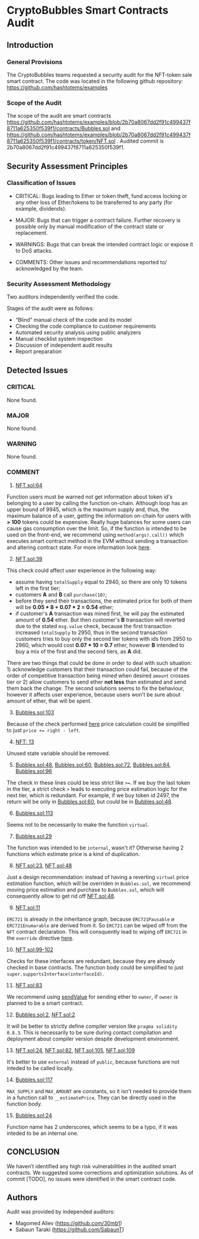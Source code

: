 # CryptoBubbles Smart Contracts Audit
## Introduction
### General Provisions
The CryptoBubbles teams requested a security audit for the NFT-token sale smart contract. The code was located in the following github repository: https://github.com/hashtotems/examples
### Scope of the Audit
The scope of the audit are smart contracts https://github.com/hashtotems/examples/blob/2b70a8067dd2f91c499437f8711a625350f539f1/contracts/Bubbles.sol and https://github.com/hashtotems/examples/blob/2b70a8067dd2f91c499437f8711a625350f539f1/contracts/token/NFT.sol .
Audited commit is 2b70a8067dd2f91c499437f8711a625350f539f1.
## Security Assessment Principles
### Classification of Issues
* CRITICAL: Bugs leading to Ether or token theft, fund access locking or any other loss of Ether/tokens to be transferred to any party (for example, dividends). 

* MAJOR: Bugs that can trigger a contract failure. Further recovery is possible only by manual modification of the contract state or replacement. 

* WARNINGS: Bugs that can break the intended contract logic or expose it to DoS attacks. 

* COMMENTS: Other issues and recommendations reported to/ acknowledged by the team.

### Security Assessment Methodology
Two auditors independently verified the code.

Stages of the audit were as follows:
* “Blind” manual check of the code and its model 
* Checking the code compliance to customer requirements 
* Automated security analysis using public analyzers
* Manual checklist system inspection
* Discussion of independent audit results
* Report preparation

## Detected Issues
### CRITICAL
None found.
### MAJOR
None found.
### WARNING
None found.
### COMMENT
1. [NFT.sol:64](https://github.com/hashtotems/examples/blob/2b70a8067dd2f91c499437f8711a625350f539f1/contracts/token/NFT.sol#L64)

Function users must be warned not get information about token id's belonging to a user by calling the function on-chain. Although loop has an upper bound of 9945, which is the maximum supply and, thus, the maximum balance of a user, getting the information on-chain for users with **> 100** tokens could be expensive. Really huge balances for some users can cause gas consumption over the limit. So, if the function is intended to be used on the front-end, we recommend using `method(args).call()` which executes smart contract method in the EVM without sending a transaction and altering contract state. For more information look [here](https://web3js.readthedocs.io/en/v1.2.11/web3-eth-contract.html#contract-call).

2. [NFT.sol:39](https://github.com/hashtotems/examples/blob/2b70a8067dd2f91c499437f8711a625350f539f1/contracts/token/NFT.sol#L39)

This check could affect user experience in the following way:
- assume having `totalSupply` equal to 2940, so there are only 10 tokens left in the first tier;
- customers **A** and **B** call `purchase(10)`;
- before they send their transactions, the estimated price for both of them will be  **0.05 * 8 + 0.07 * 2 = 0.54** ether; 
- if customer's **A** transaction was mined first, he will pay the estimated amount of **0.54** ether. But then customer's **B** transaction will reverted due to the stated `msg.value` check, because the first transaction increased `totalSupply` to 2950, thus in the second transaction customers tries to buy only the second tier tokens with ids from 2950 to 2960, which would cost **0.07 * 10 = 0.7** ether, however **B** intended to buy a mix of the first and the second tiers, as **A** did.

There are two things that could be done in order to deal with such situation: 1) acknowledge customers that their transaction could fail, because of the order of competitive transaction being mined when desired `amount` crosses tier or 2) allow customers to send ether **not less** than estimated and send them back the change. The second solutions seems to fix the behaviour, however it affects user experience, because users won't be sure about amount of ether, that will be spent.

3. [Bubbles.sol:103](https://github.com/hashtotems/examples/blob/2b70a8067dd2f91c499437f8711a625350f539f1/contracts/Bubbles.sol#L103)

Because of the check performed [here](https://github.com/hashtotems/examples/blob/2b70a8067dd2f91c499437f8711a625350f539f1/contracts/Bubbles.sol#L31) price calculation could be simplified to just `price += right - left`.

4. [NFT: 13](https://github.com/hashtotems/examples/blob/2b70a8067dd2f91c499437f8711a625350f539f1/contracts/token/NFT.sol#L13)

Unused state variable should be removed.

5. [Bubbles.sol:48](https://github.com/hashtotems/examples/blob/2b70a8067dd2f91c499437f8711a625350f539f1/contracts/Bubbles.sol#L48),
[Bubbles.sol:60](https://github.com/hashtotems/examples/blob/2b70a8067dd2f91c499437f8711a625350f539f1/contracts/Bubbles.sol#L60),
[Bubbles.sol:72](https://github.com/hashtotems/examples/blob/2b70a8067dd2f91c499437f8711a625350f539f1/contracts/Bubbles.sol#L72),
[Bubbles.sol:84](https://github.com/hashtotems/examples/blob/2b70a8067dd2f91c499437f8711a625350f539f1/contracts/Bubbles.sol#L84),
[Bubbles.sol:96](https://github.com/hashtotems/examples/blob/2b70a8067dd2f91c499437f8711a625350f539f1/contracts/Bubbles.sol#L96)

The check in these lines could be less strict like `>=`. If we buy the last token in the tier, a strict check `>` leads to executing price estimation logic for the next tier, which is redundant. For example, if we buy token id 2497, the return will be only in [Bubbles.sol:60](https://github.com/hashtotems/examples/blob/2b70a8067dd2f91c499437f8711a625350f539f1/contracts/Bubbles.sol#L60), but could be in [Bubbles.sol:48](https://github.com/hashtotems/examples/blob/2b70a8067dd2f91c499437f8711a625350f539f1/contracts/Bubbles.sol#L48).

6. [Bubbles.sol:113](https://github.com/hashtotems/examples/blob/2b70a8067dd2f91c499437f8711a625350f539f1/contracts/Bubbles.sol#L113)

Seems not to be necessarily to make the function `virtual`.

7. [Bubbles.sol:29](https://github.com/hashtotems/examples/blob/2b70a8067dd2f91c499437f8711a625350f539f1/contracts/Bubbles.sol#L29)

The function was intended to be `internal`, wasn't it? Otherwise having 2 functions which estimate price is a kind of duplication.

8. [NFT.sol:23](https://github.com/hashtotems/examples/blob/2b70a8067dd2f91c499437f8711a625350f539f1/contracts/token/NFT.sol#L23),
[NFT.sol:48](https://github.com/hashtotems/examples/blob/2b70a8067dd2f91c499437f8711a625350f539f1/contracts/token/NFT.sol#L48)

Just a design recommendation: instead of having a reverting `virtual` price estimation function, which will be overriden in `Bubbles.sol`, we recommend moving price estimation and purchase to `Bubbles.sol`, which will consequently allow to get rid off [NFT.sol:48](https://github.com/hashtotems/examples/blob/2b70a8067dd2f91c499437f8711a625350f539f1/contracts/token/NFT.sol#L48).

9. [NFT.sol:11](https://github.com/hashtotems/examples/blob/2b70a8067dd2f91c499437f8711a625350f539f1/contracts/token/NFT.sol#L11)

`ERC721` is already in the inheritance graph, because  `ERC721Pausable` и `ERC721Enumarable` are derived from it. So `ERC721` can be wiped off from the `NFT` contract declaration.
This will consquently lead to wiping off `ERC721` in the `override` directive [here](https://github.com/hashtotems/examples/blob/2b70a8067dd2f91c499437f8711a625350f539f1/contracts/token/NFT.sol#L129).

10. [NFT.sol:99-102](https://github.com/hashtotems/examples/blob/2b70a8067dd2f91c499437f8711a625350f539f1/contracts/token/NFT.sol#L99-L102)

Checks for these interfaces are redundant, because they are already checked in base contracts. The function body could be simplified to just `super.supportsInterface(interfaceId)`.

11. [NFT.sol:83](https://github.com/hashtotems/examples/blob/2b70a8067dd2f91c499437f8711a625350f539f1/contracts/token/NFT.sol#L83)

We recommend using [sendValue](https://github.com/OpenZeppelin/openzeppelin-contracts/blob/165e6f19489786c9c6abfcc9bdc8f2815d807935/contracts/utils/Address.sol#L53) for sending ether to `owner`, if `owner` is planned to be a smart contract.

12. [Bubbles.sol:2](https://github.com/hashtotems/examples/blob/2b70a8067dd2f91c499437f8711a625350f539f1/contracts/Bubbles.sol#L2),
[NFT.sol:2](https://github.com/hashtotems/examples/blob/2b70a8067dd2f91c499437f8711a625350f539f1/contracts/token/NFT.sol#L2)

It will be better to strictly define compiler version like `pragma solidity 0.8.3`. This is necessarily to be sure during contact compilation and deployment about compiler version despite development environment.

13. [NFT.sol:24](https://github.com/hashtotems/examples/blob/2b70a8067dd2f91c499437f8711a625350f539f1/contracts/token/NFT.sol#L24),
[NFT.sol:82](https://github.com/hashtotems/examples/blob/2b70a8067dd2f91c499437f8711a625350f539f1/contracts/token/NFT.sol#L82),
[NFT.sol:105](https://github.com/hashtotems/examples/blob/2b70a8067dd2f91c499437f8711a625350f539f1/contracts/token/NFT.sol#L105),
[NFT.sol:109](https://github.com/hashtotems/examples/blob/2b70a8067dd2f91c499437f8711a625350f539f1/contracts/token/NFT.sol#L109)

It's better to use `external` instead of `public`, because functions are not inteded to be called locally.

14. [Bubbles.sol:117](https://github.com/hashtotems/examples/blob/2b70a8067dd2f91c499437f8711a625350f539f1/contracts/Bubbles.sol#L117)

`MAX_SUPPLY` and `MAX_AMOUNT` are constants, so it isn't needed to provide them in a function call to `__estimatePrice`. They can be directly used in the function body.

15. [Bubbles.sol:24](https://github.com/hashtotems/examples/blob/2b70a8067dd2f91c499437f8711a625350f539f1/contracts/Bubbles.sol#L24)

Function name has 2 underscores, which seems to be a typo, if it was inteded to be an internal one.

## CONCLUSION
We haven’t identified any high risk vulnerabilities in the audited smart contracts. We suggested some corrections and optimization solutions. As of commit [TODO], no issues were identified in the smart contract code.

## Authors
Audit was provided by independed auditors:
- Magomed Aliev (https://github.com/30mb1)
- Sabaun Taraki (https://github.com/SabaunT)

